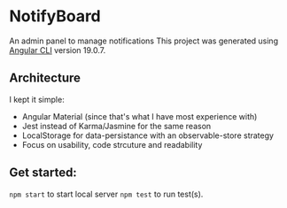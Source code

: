 # NotifyBoard

An admin panel to manage notifications
This project was generated using [Angular CLI](https://github.com/angular/angular-cli) version 19.0.7.

## Architecture

I kept it simple:
- Angular Material (since that's what I have most experience with)
- Jest instead of Karma/Jasmine for the same reason
- LocalStorage for data-persistance with an observable-store strategy
- Focus on usability, code strcuture and readability

## Get started:

`npm start` to start local server
`npm test` to run test(s).
